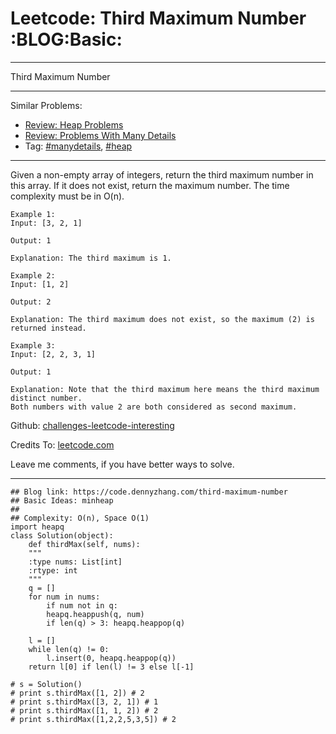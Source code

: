 
# Leetcode: Third Maximum Number     :BLOG:Basic:

---

Third Maximum Number  

---

Similar Problems:  

-   [Review: Heap Problems](https://code.dennyzhang.com/review-heap)
-   [Review: Problems With Many Details](https://code.dennyzhang.com/review-manydetails)
-   Tag: [#manydetails](https://code.dennyzhang.com/tag/manydetails), [#heap](https://code.dennyzhang.com/tag/heap)

---

Given a non-empty array of integers, return the third maximum number in this array. If it does not exist, return the maximum number. The time complexity must be in O(n).  

    Example 1:
    Input: [3, 2, 1]
    
    Output: 1
    
    Explanation: The third maximum is 1.

    Example 2:
    Input: [1, 2]
    
    Output: 2
    
    Explanation: The third maximum does not exist, so the maximum (2) is returned instead.

    Example 3:
    Input: [2, 2, 3, 1]
    
    Output: 1
    
    Explanation: Note that the third maximum here means the third maximum distinct number.
    Both numbers with value 2 are both considered as second maximum.

Github: [challenges-leetcode-interesting](https://github.com/DennyZhang/challenges-leetcode-interesting/tree/master/problems/third-maximum-number)  

Credits To: [leetcode.com](https://leetcode.com/problems/third-maximum-number/description/)  

Leave me comments, if you have better ways to solve.  

---

    ## Blog link: https://code.dennyzhang.com/third-maximum-number
    ## Basic Ideas: minheap
    ##
    ## Complexity: O(n), Space O(1)
    import heapq
    class Solution(object):
        def thirdMax(self, nums):
    	"""
    	:type nums: List[int]
    	:rtype: int
    	"""
    	q = []
    	for num in nums:
    	    if num not in q:
    		heapq.heappush(q, num)
    	    if len(q) > 3: heapq.heappop(q)
    
    	l = []
    	while len(q) != 0:
    	    l.insert(0, heapq.heappop(q))
    	return l[0] if len(l) != 3 else l[-1]
    
    # s = Solution()
    # print s.thirdMax([1, 2]) # 2
    # print s.thirdMax([3, 2, 1]) # 1
    # print s.thirdMax([1, 1, 2]) # 2
    # print s.thirdMax([1,2,2,5,3,5]) # 2

